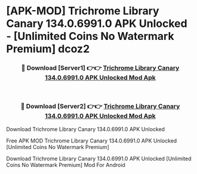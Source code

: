 # [APK-MOD] Trichrome Library Canary 134.0.6991.0 APK Unlocked - [Unlimited Coins No Watermark Premium] dcoz2



<div align="center">
<h3>🔴 Download [Server1] 👉👉 <a href="https://momento.my/?title=Trichrome_Library_Canary_134.0.6991.0_APK_Unlocked">Trichrome Library Canary 134.0.6991.0 APK Unlocked Mod Apk</a></h3><br>

<h3>🔴 Download [Server2] 👉👉 <a href="https://momento.my/?title=Trichrome_Library_Canary_134.0.6991.0_APK_Unlocked">Trichrome Library Canary 134.0.6991.0 APK Unlocked Mod Apk</a></h3>
</div>



Download Trichrome Library Canary 134.0.6991.0 APK Unlocked 

Free APK MOD Trichrome Library Canary 134.0.6991.0 APK Unlocked [Unlimited Coins No Watermark Premium]

Download Trichrome Library Canary 134.0.6991.0 APK Unlocked [Unlimited Coins No Watermark Premium] Mod For Android
